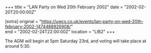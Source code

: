 +++
title = "LAN Party on Wed 20th February 2002"
date = "2002-02-20T20:00:00Z"

[extra]
original = "https://uwcs.co.uk/events/lan-party-on-wed-20th-february-2002-1474488926908/"    
end = "2002-02-24T22:00:00Z"
location = "LIB2"
+++

The AGM will begin at 5pm Saturday 23rd, and voting will take place at around 5:30.

